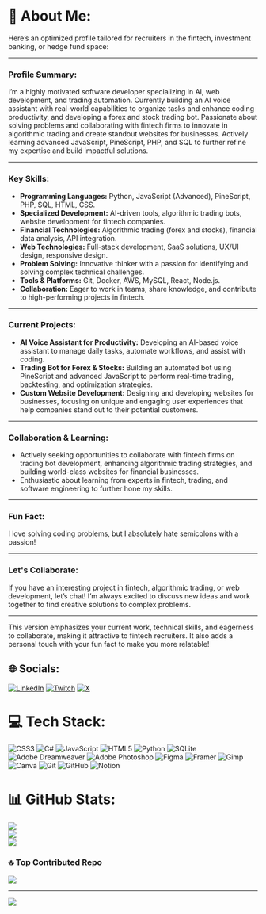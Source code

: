 # 💫 About Me:
Here’s an optimized profile tailored for recruiters in the fintech, investment banking, or hedge fund space:

---

### **Profile Summary:**
I’m a highly motivated software developer specializing in AI, web development, and trading automation. Currently building an AI voice assistant with real-world capabilities to organize tasks and enhance coding productivity, and developing a forex and stock trading bot. Passionate about solving problems and collaborating with fintech firms to innovate in algorithmic trading and create standout websites for businesses. Actively learning advanced JavaScript, PineScript, PHP, and SQL to further refine my expertise and build impactful solutions.

---

### **Key Skills:**
- **Programming Languages:** Python, JavaScript (Advanced), PineScript, PHP, SQL, HTML, CSS.
- **Specialized Development:** AI-driven tools, algorithmic trading bots, website development for fintech companies.
- **Financial Technologies:** Algorithmic trading (forex and stocks), financial data analysis, API integration.
- **Web Technologies:** Full-stack development, SaaS solutions, UX/UI design, responsive design.
- **Problem Solving:** Innovative thinker with a passion for identifying and solving complex technical challenges.
- **Tools & Platforms:** Git, Docker, AWS, MySQL, React, Node.js.
- **Collaboration:** Eager to work in teams, share knowledge, and contribute to high-performing projects in fintech.

---

### **Current Projects:**
- **AI Voice Assistant for Productivity:** Developing an AI-based voice assistant to manage daily tasks, automate workflows, and assist with coding.
- **Trading Bot for Forex & Stocks:** Building an automated bot using PineScript and advanced JavaScript to perform real-time trading, backtesting, and optimization strategies.
- **Custom Website Development:** Designing and developing websites for businesses, focusing on unique and engaging user experiences that help companies stand out to their potential customers.

---

### **Collaboration & Learning:**
- Actively seeking opportunities to collaborate with fintech firms on trading bot development, enhancing algorithmic trading strategies, and building world-class websites for financial businesses.
- Enthusiastic about learning from experts in fintech, trading, and software engineering to further hone my skills.

---

### **Fun Fact:**
I love solving coding problems, but I absolutely hate semicolons with a passion!

---

### **Let's Collaborate:**
If you have an interesting project in fintech, algorithmic trading, or web development, let’s chat! I’m always excited to discuss new ideas and work together to find creative solutions to complex problems.

---

This version emphasizes your current work, technical skills, and eagerness to collaborate, making it attractive to fintech recruiters. It also adds a personal touch with your fun fact to make you more relatable!


## 🌐 Socials:
[![LinkedIn](https://img.shields.io/badge/LinkedIn-%230077B5.svg?logo=linkedin&logoColor=white)](https://linkedin.com/in/https://www.linkedin.com/in/ryan-kelley-8762a8285/) [![Twitch](https://img.shields.io/badge/Twitch-%239146FF.svg?logo=Twitch&logoColor=white)](https://twitch.tv/https://www.twitch.tv/sparrows_aurora) [![X](https://img.shields.io/badge/X-black.svg?logo=X&logoColor=white)](https://x.com/https://x.com/RyanKelleyBiz) 

# 💻 Tech Stack:
![CSS3](https://img.shields.io/badge/css3-%231572B6.svg?style=for-the-badge&logo=css3&logoColor=white) ![C#](https://img.shields.io/badge/c%23-%23239120.svg?style=for-the-badge&logo=csharp&logoColor=white) ![JavaScript](https://img.shields.io/badge/javascript-%23323330.svg?style=for-the-badge&logo=javascript&logoColor=%23F7DF1E) ![HTML5](https://img.shields.io/badge/html5-%23E34F26.svg?style=for-the-badge&logo=html5&logoColor=white) ![Python](https://img.shields.io/badge/python-3670A0?style=for-the-badge&logo=python&logoColor=ffdd54) ![SQLite](https://img.shields.io/badge/sqlite-%2307405e.svg?style=for-the-badge&logo=sqlite&logoColor=white) ![Adobe Dreamweaver](https://img.shields.io/badge/Adobe%20Dreamweaver-FF61F6.svg?style=for-the-badge&logo=Adobe%20Dreamweaver&logoColor=white) ![Adobe Photoshop](https://img.shields.io/badge/adobe%20photoshop-%2331A8FF.svg?style=for-the-badge&logo=adobe%20photoshop&logoColor=white) ![Figma](https://img.shields.io/badge/figma-%23F24E1E.svg?style=for-the-badge&logo=figma&logoColor=white) ![Framer](https://img.shields.io/badge/Framer-black?style=for-the-badge&logo=framer&logoColor=blue) ![Gimp](https://img.shields.io/badge/Gimp-657D8B?style=for-the-badge&logo=gimp&logoColor=FFFFFF) ![Canva](https://img.shields.io/badge/Canva-%2300C4CC.svg?style=for-the-badge&logo=Canva&logoColor=white) ![Git](https://img.shields.io/badge/git-%23F05033.svg?style=for-the-badge&logo=git&logoColor=white) ![GitHub](https://img.shields.io/badge/github-%23121011.svg?style=for-the-badge&logo=github&logoColor=white) ![Notion](https://img.shields.io/badge/Notion-%23000000.svg?style=for-the-badge&logo=notion&logoColor=white)
# 📊 GitHub Stats:
![](https://github-readme-stats.vercel.app/api?username=sparrowsaurora&theme=tokyonight&hide_border=true&include_all_commits=true&count_private=false)<br/>
![](https://github-readme-streak-stats.herokuapp.com/?user=sparrowsaurora&theme=tokyonight&hide_border=true)<br/>
![](https://github-readme-stats.vercel.app/api/top-langs/?username=sparrowsaurora&theme=tokyonight&hide_border=true&include_all_commits=true&count_private=false&layout=compact)

### 🔝 Top Contributed Repo
![](https://github-contributor-stats.vercel.app/api?username=sparrowsaurora&limit=5&theme=dark&combine_all_yearly_contributions=true)

---
[![](https://visitcount.itsvg.in/api?id=sparrowsaurora&icon=0&color=0)](https://visitcount.itsvg.in)

<!-- Proudly created with GPRM ( https://gprm.itsvg.in ) -->
